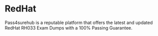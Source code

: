 # RedHat
Pass4surehub is a reputable platform that offers the latest and updated RedHat RH033 Exam Dumps with a 100% Passing Guarantee.

